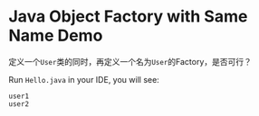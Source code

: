 Java Object Factory with Same Name Demo
=======================================

定义一个`User`类的同时，再定义一个名为`User`的Factory，是否可行？

Run `Hello.java` in your IDE, you will see:

```
user1
user2
```